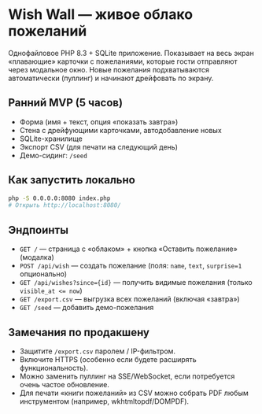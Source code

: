 # Wish Wall — живое облако пожеланий

Однофайловое PHP 8.3 + SQLite приложение. Показывает на весь экран «плавающие» карточки с пожеланиями, которые гости отправляют через модальное окно. Новые пожелания подхватываются автоматически (пуллинг) и начинают дрейфовать по экрану.

## Ранний MVP (5 часов)
- Форма (имя + текст, опция «показать завтра»)
- Стена с дрейфующими карточками, автодобавление новых
- SQLite-хранилище
- Экспорт CSV (для печати на следующий день)
- Демо-сидинг: `/seed`

## Как запустить локально
```bash
php -S 0.0.0.0:8080 index.php
# Открыть http://localhost:8080/
```

## Эндпоинты
- `GET /` — страница с «облаком» + кнопка «Оставить пожелание» (модалка)
- `POST /api/wish` — создать пожелание (поля: `name`, `text`, `surprise=1` опционально)
- `GET /api/wishes?since={id}` — получить видимые пожелания (только `visible_at <= now`)
- `GET /export.csv` — выгрузка всех пожеланий (включая «завтра»)
- `GET /seed` — добавить демо-пожелания

## Замечания по продакшену
- Защитите `/export.csv` паролем / IP-фильтром.
- Включите HTTPS (особенно если будете расширять функциональность).
- Можно заменить пуллинг на SSE/WebSocket, если потребуется очень частое обновление.
- Для печати «книги пожеланий» из CSV можно собрать PDF любым инструментом (например, wkhtmltopdf/DOMPDF).

